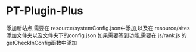# PT-Plugin-Plus
添加新站点,需要在 resource/systemConfig.json中添加,以及在 resource/sites添加文件夹以及文件夹下的config.json
如果需要签到功能,需要在 js/rank.js 的 getCheckInConfig函数中添加
